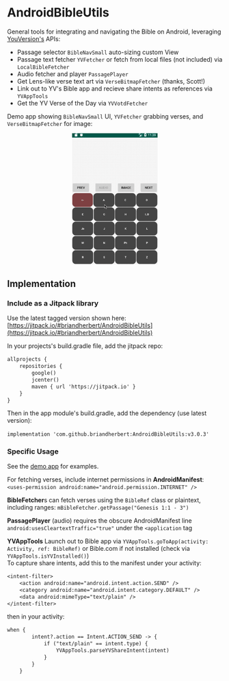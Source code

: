 # AndroidBibleUtils
General tools for integrating and navigating the Bible on Android, leveraging [YouVersion's](https://www.youversion.com/) APIs:
* Passage selector `BibleNavSmall` auto-sizing custom View
* Passage text fetcher `YVFetcher` or fetch from local files (not included) via `LocalBibleFetcher`
* Audio fetcher and player `PassagePlayer`
* Get Lens-like verse text art via `VerseBitmapFetcher` (thanks, Scott!)
* Link out to YV's Bible app and recieve share intents as references via `YVAppTools`
* Get the YV Verse of the Day via `YVVotdFetcher`

Demo app showing `BibleNavSmall` UI, `YVFetcher` grabbing verses, and `VerseBitmapFetcher` for image:
<center><img src="screenshots/bibleUtilsDemo.gif" alt="drawing" width="200"/></center>

## Implementation
### Include as a Jitpack library

Use the latest tagged version shown here:
[https://jitpack.io/#briandherbert/AndroidBibleUtils](https://jitpack.io/#briandherbert/AndroidBibleUtils)

In your projects's build.gradle file, add the jitpack repo:
```
allprojects {
    repositories {
        google()
        jcenter()
        maven { url 'https://jitpack.io' }
    }
}
```
Then in the app module's build.gradle, add the dependency (use latest version):

`implementation 'com.github.briandherbert:AndroidBibleUtils:v3.0.3'`

### Specific Usage
See the [demo app](https://github.com/briandherbert/AndroidBibleUtils/blob/master/app/src/main/java/com/example/brianherbert/androidbibleutils/DemoBibleUtilsActivity.kt) for examples.

For fetching verses, include internet permissions in **AndroidManifest**:<br>
```<uses-permission android:name="android.permission.INTERNET" />```

**BibleFetcher**s can fetch verses using the `BibleRef` class or plaintext, including ranges:
`mBibleFetcher.getPassage("Genesis 1:1 - 3")`

**PassagePlayer** (audio) requires the obscure AndroidManifest line `           android:usesCleartextTraffic="true"` under the `<application` tag

**YVAppTools** Launch out to Bible app via `YVAppTools.goToApp(activity: Activity, ref: BibleRef)` or Bible.com if not installed (check via `YVAppTools.isYVInstalled()`)<br>
To capture share intents, add this to the manifest under your activity:
```
<intent-filter>
    <action android:name="android.intent.action.SEND" />
    <category android:name="android.intent.category.DEFAULT" />
    <data android:mimeType="text/plain" />
</intent-filter>
```
then in your activity:
```
when {
        intent?.action == Intent.ACTION_SEND -> {
            if ("text/plain" == intent.type) {
                YVAppTools.parseYVShareIntent(intent)
            }
        }
    }
```
